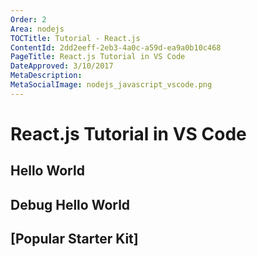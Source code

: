 ```yaml
---
Order: 2
Area: nodejs
TOCTitle: Tutorial - React.js
ContentId: 2dd2eeff-2eb3-4a0c-a59d-ea9a0b10c468
PageTitle: React.js Tutorial in VS Code
DateApproved: 3/10/2017
MetaDescription: 
MetaSocialImage: nodejs_javascript_vscode.png
---
```


# React.js Tutorial in VS Code

## Hello World

## Debug Hello World

## [Popular Starter Kit]